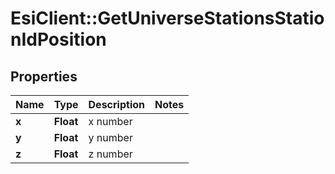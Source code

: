 # EsiClient::GetUniverseStationsStationIdPosition

## Properties
Name | Type | Description | Notes
------------ | ------------- | ------------- | -------------
**x** | **Float** | x number | 
**y** | **Float** | y number | 
**z** | **Float** | z number | 


